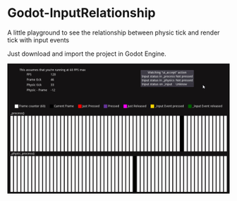 # Godot-InputRelationship
A little playground to see the relationship between physic tick and render tick with input events

Just download and import the project in Godot Engine.

![example](./demo.gif)